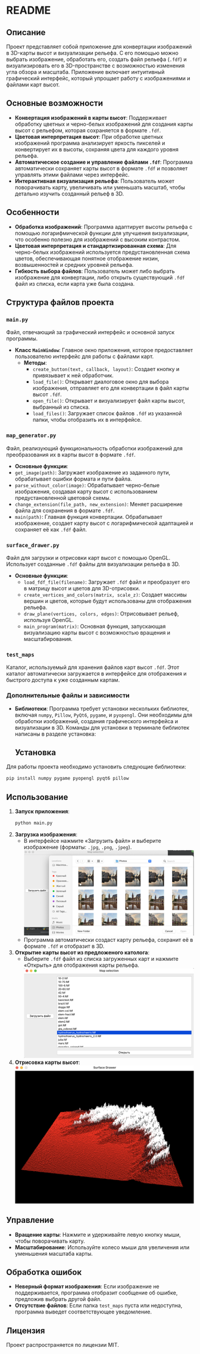 # README

## Описание
Проект представляет собой приложение для конвертации изображений в 3D-карты высот и визуализации рельефа. С его помощью можно выбрать изображение, обработать его, создать файл рельефа (`.fdf`) и визуализировать его в 3D-пространстве с возможностью изменения угла обзора и масштаба. Приложение включает интуитивный графический интерфейс, который упрощает работу с изображениями и файлами карт высот.

## Основные возможности
- **Конвертация изображений в карты высот**: Поддерживает обработку цветных и черно-белых изображений для создания карты высот с рельефом, которая сохраняется в формате `.fdf`.
- **Цветовая интерпретация высот**: При обработке цветных изображений программа анализирует яркость пикселей и конвертирует их в высоты, сохраняя цвета для каждого уровня рельефа. 
- **Автоматическое создание и управление файлами `.fdf`**: Программа автоматически сохраняет карты высот в формате `.fdf` и позволяет управлять этими файлами через интерфейс.
- **Интерактивная визуализация рельефа**: Пользователь может поворачивать карту, увеличивать или уменьшать масштаб, чтобы детально изучить созданный рельеф в 3D.

## Особенности
- **Обработка изображений**: Программа адаптирует высоты рельефа с помощью логарифмической функции для улучшения визуализации, что особенно полезно для изображений с высоким контрастом.
- **Цветовая интерпретация и стандартизированная схема**: Для черно-белых изображений используется предустановленная схема цветов, обеспечивающая понятное отображение низин, возвышенностей и средних уровней рельефа.
- **Гибкость выбора файлов**: Пользователь может либо выбрать изображение для конвертации, либо открыть существующий `.fdf` файл из списка, если карта уже была создана.


## Структура файлов проекта 
### `main.py`
Файл, отвечающий за графический интерфейс и основной запуск программы.
- **Класс `MainWindow`**: Главное окно приложения, которое предоставляет пользователю интерфейс для работы с файлами карт.
  - **Методы**:
    - `create_button(text, callback, layout)`: Создает кнопку и привязывает к ней обработчик.
    - `load_file()`: Открывает диалоговое окно для выбора изображения, отправляет его для конвертации в файл карты высот `.fdf`.
    - `open_file()`: Открывает и визуализирует файл карты высот, выбранный из списка.
    - `load_files()`: Загружает список файлов `.fdf` из указанной папки, чтобы отобразить их в интерфейсе.

### `map_generator.py`
Файл, реализующий функциональность обработки изображений для преобразования их в карты высот в формате `.fdf`.
- **Основные функции**:
 - `get_image(path)`: Загружает изображение из заданного пути, обрабатывает ошибки формата и пути файла.
  - `parse_without_color(image)`: Обрабатывает черно-белые изображения, создавая карту высот с использованием предустановленной цветовой схемы.
  - `change_extension(file_path, new_extension)`: Меняет расширение файла для сохранения в формате `.fdf`.
  - `main(path)`: Главная функция конвертации. Обрабатывает изображение, создает карту высот с логарифмической адаптацией и сохраняет её как `.fdf` файл.
  
### `surface_drawer.py`
Файл для загрузки и отрисовки карт высот с помощью OpenGL. Использует созданные `.fdf` файлы для визуализации рельефа в 3D.
- **Основные функции**:
  - `load_fdf_file(filename)`: Загружает `.fdf` файл и преобразует его в матрицу высот и цветов для 3D-отрисовки.
  - `create_vertices_and_colors(matrix, scale_z)`: Создает массивы вершин и цветов, которые будут использованы для отображения рельефа.
  - `draw_plane(vertices, colors, edges)`: Отрисовывает рельеф, используя OpenGL.
  - `main_program(matrix)`: Основная функция, запускающая визуализацию карты высот с возможностью вращения и масштабирования.

### `test_maps`
Каталог, используемый для хранения файлов карт высот `.fdf`. Этот каталог автоматически загружается в интерфейсе для отображения и быстрого доступа к уже созданным картам.

### Дополнительные файлы и зависимости
- **Библиотеки**: Программа требует установки нескольких библиотек, включая `numpy`, `Pillow`, `PyQt6`, `pygame`, и `pyopengl`. Они необходимы для обработки изображений, создания графического интерфейса и визуализации в 3D. Команды для установки в терминале  библиотек написаны в разделе установка:

  ## Установка
Для работы проекта необходимо установить следующие библиотеки:
```bash
pip install numpy pygame pyopengl pyqt6 pillow
```

## Использование
1. **Запуск приложения**:
   ```bash
   python main.py
   ```
2. **Загрузка изображения**:
   - В интерфейсе нажмите «Загрузить файл» и выберите изображение (форматы: `.jpg`, `.png`, `.jpeg`).
   ![Иллюстрация к проекту](https://github.com/Fen1xWAR/DrawSurface/blob/08f22e5fa33fad0c22193c20a1819e5892cee593/image/Open_file.png)
   - Программа автоматически создаст карту рельефа, сохранит её в формате `.fdf` и отобразит в 3D.
3. **Открытие карты высот из предложеного католога**:
   - Выберите `.fdf` файл из списка загруженных карт и нажмите «Открыть» для отображения карты рельефа.
   ![Иллюстрация к проекту](https://github.com/Fen1xWAR/DrawSurface/blob/08f22e5fa33fad0c22193c20a1819e5892cee593/image/Open_fdf.png)
4. **Отрисовка карты высот**:
   ![Иллюстрация к проекту](https://github.com/Fen1xWAR/DrawSurface/blob/b1db2f30990040a5814860e9fe6ad0d8b9f9b556/image/relief_map2.png)

## Управление
- **Вращение карты**: Нажмите и удерживайте левую кнопку мыши, чтобы поворачивать карту.
- **Масштабирование**: Используйте колесо мыши для увеличения или уменьшения масштаба карты.

## Обработка ошибок
- **Неверный формат изображения**: Если изображение не поддерживается, программа отобразит сообщение об ошибке, предложив выбрать другой файл.
- **Отсутствие файлов**: Если папка `test_maps` пуста или недоступна, программа выведет соответствующее уведомление.

## Лицензия
Проект распространяется по лицензии MIT.

